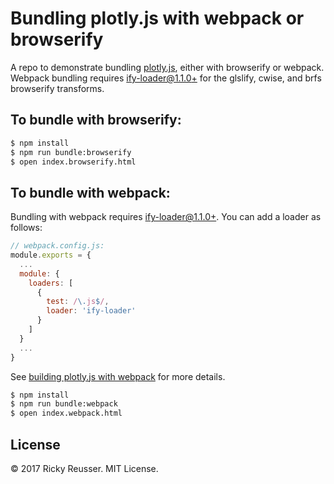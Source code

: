 # Bundling plotly.js with webpack or browserify

A repo to demonstrate bundling [plotly.js](https://github.com/plotly/plotly.js), either with browserify or webpack. Webpack bundling requires [ify-loader@1.1.0+](https://github.com/browserify/ify-loader) for the glslify, cwise, and brfs browserify transforms.

## To bundle with browserify:

```bash
$ npm install
$ npm run bundle:browserify
$ open index.browserify.html
```

## To bundle with webpack:

Bundling with webpack requires [ify-loader@1.1.0+](https://github.com/browserify/ify-loader). You can add a loader as follows:

```js
// webpack.config.js:
module.exports = {
  ...
  module: {
    loaders: [
      {
        test: /\.js$/,
        loader: 'ify-loader'
      }
    ]
  }
  ...
}
```

See [building plotly.js with webpack](https://github.com/plotly/plotly.js#building-plotlyjs-with-webpack) for more details.

```bash
$ npm install
$ npm run bundle:webpack
$ open index.webpack.html
```

## License

&copy; 2017 Ricky Reusser. MIT License.

